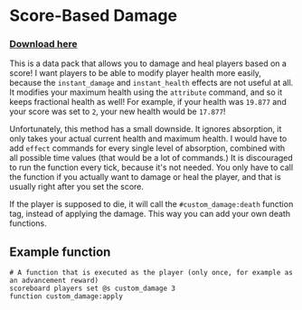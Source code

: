 # Score-Based Damage

### [Download here](https://github.com/ErrorCraft/Score-Based-Damage/releases)

This is a data pack that allows you to damage and heal players based on a score! I want players to be able to modify player health more easily, because the `instant_damage` and `instant_health` effects are not useful at all. It modifies your maximum health using the `attribute` command, and so it keeps fractional health as well! For example, if your health was `19.877` and your score was set to `2`, your new health would be `17.877`!

Unfortunately, this method has a small downside. It ignores absorption, it only takes your actual current health and maximum health. I would have to add `effect` commands for every single level of absorption, combined with all possible time values (that would be a lot of commands.) It is discouraged to run the function every tick, because it's not needed. You only have to call the function if you actually want to damage or heal the player, and that is usually right after you set the score.

If the player is supposed to die, it will call the `#custom_damage:death` function tag, instead of applying the damage. This way you can add your own death functions.

## Example function
```mcfunction
# A function that is executed as the player (only once, for example as an advancement reward)
scoreboard players set @s custom_damage 3
function custom_damage:apply
```
